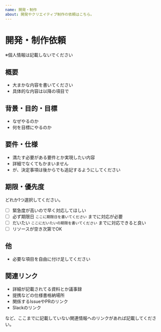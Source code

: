 ```yaml
---
name: 開発・制作
about: 開発やクリエイティブ制作の依頼はこちら。
---
```


# 開発・制作依頼

※個人情報は記載しないでください

## 概要

* 大まかな内容を書いてください
* 具体的な内容は以降の項目で

## 背景・目的・目標

* なぜやるのか
* 何を目標にやるのか

## 要件・仕様

* 満たす必要がある要件とか実現したい内容
* 詳細でなくてもかまいません
* が、決定事項は後からでも追記するようにしてください

## 期限・優先度

どれか1つ選択してください。

* [ ] 緊急度が高いので早く対応してほしい
* [ ] 必ず期限日 `ここに期限日を書いてください` までに対応が必要
* [ ] だいたい `ここにだいたいの期限を書いてください` までに対応できると良い
* [ ] リソースが空き次第でOK

## 他

* 必要な項目を自由に付け足してください

## 関連リンク

* 詳細が記載されてる資料とか議事録
* 提携などの仕様書格納場所
* 関係するIssueやPRのリンク
* Slackのリンク

など、ここまでに記載していない関連情報へのリンクがあれば記載してください。
